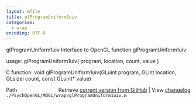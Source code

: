 ```yaml
---
layout: mfile
title: glProgramUniform1uiv
categories:
  - wrap
encoding: UTF-8
---
```


glProgramUniform1uiv  Interface to OpenGL function glProgramUniform1uiv

usage:  glProgramUniform1uiv( program, location, count, value )

C function:  void glProgramUniform1uiv(GLuint program, GLint location, GLsizei count, const GLuint\* value)


<div class="code_header" style="text-align:right;">
  <span style="float:left;">Path&nbsp;&nbsp;</span> <span class="counter">Retrieve <a href=
  "https://raw.github.com/Psychtoolbox-3/Psychtoolbox-3/beta/./PsychOpenGL/MOGL/wrap/glProgramUniform1uiv.m">current version from GitHub</a> | View <a href=
  "https://github.com/Psychtoolbox-3/Psychtoolbox-3/commits/beta/./PsychOpenGL/MOGL/wrap/glProgramUniform1uiv.m">changelog</a></span>
</div>
<div class="code">
  <code>./PsychOpenGL/MOGL/wrap/glProgramUniform1uiv.m</code>
</div>
